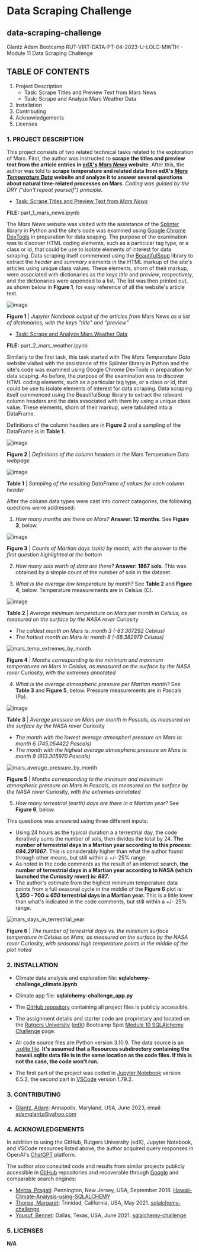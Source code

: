 # Data Scraping Challenge

## data-scraping-challenge
Glantz Adam Bootcamp RUT-VIRT-DATA-PT-04-2023-U-LOLC-MWTH - Module 11 Data Scraping Challenge

## TABLE OF CONTENTS

1. Project Description
   - Task: Scrape Titles and Preview Text from Mars News
   - Task: Scrape and Analyze Mars Weather Data
2. Installation
3. Contributing
4. Acknowledgements
5. Licenses

### 1. PROJECT DESCRIPTION

This project consists of two related technical tasks related to the exploration of Mars. First, the author was instructed to **scrape the titles and preview text from the article entries in [edX's](https://www.edx.org/) _[Mars News](https://static.bc-edx.com/data/web/mars_news/index.html)_ website**. After this, the author was told to **scrape temperature and related data from edX's [_Mars Temperature Data_](https://static.bc-edx.com/data/web/mars_facts/temperature.html) website and analyze it to answer several questions about natural time-related processes on Mars**. *Coding was guided by the DRY ("don't repeat yourself") principle.*

- [Task: Scrape Titles and Preview Text from *Mars News*](https://courses.bootcampspot.com/courses/3337/assignments/54002?module_item_id=961399)

**FILE:** part_1_mars_news.ipynb

The *Mars News* website was visited with the assistance of the [Splinter](https://splinter.readthedocs.io/en/latest/) library in Python and the site's code was examined using [Google Chrome DevTools](https://developer.chrome.com/docs/devtools/) in preparation for data scaping. The purpose of the examination was to discover HTML coding elements, such as a particular tag type, or a class or id, that could be use to isolate elements of interest for data scraping. Data scraping itself commenced using the [BeautifulSoup](https://realpython.com/beautiful-soup-web-scraper-python/) library to extract the *header* and *summary* elements in the HTML markup of the site's articles using unique class values. These elements, shorn of their markup, were associated with dictionaries as the keys *title* and *preview*, respectively, and the dictionaries were appended to a list. The list was then printed out, as shown below in **Figure 1**, for easy reference of all the website's article text.

![image](https://github.com/aglantzrbc/data-scraping-challenge/assets/127694342/51171e03-0b84-4e12-b117-09f776fee8f6)

**Figure 1** | *Jupyter Notebook output of the articles from* Mars News *as a list of dictionaries, with the keys "title" and "preview"*

- [Task: Scrape and Analyze Mars Weather Data](https://courses.bootcampspot.com/courses/3337/assignments/54002?module_item_id=961399)

**FILE:** part_2_mars_weather.ipynb

Similarly to the first task, this task started with The *Mars Temperature Data* website visited with the assistance of the Splinter library in Python and the site's code was examined using Google Chrome DevTools in preparation for data scaping. As before, the purpose of the examination was to discover HTML coding elements, such as a particular tag type, or a class or id, that could be use to isolate elements of interest for data scraping. Data scraping itself commenced using the BeautifulSoup library to extract the relevant column headers and the data associated with them by using a unique class value. These elements, shorn of their markup, were tabulated into a DataFrame.

Definitions of the column headers are in **Figure 2** and a sampling of the DataFrame is in **Table 1**.

![image](https://github.com/aglantzrbc/data-scraping-challenge/assets/127694342/a99a47ec-2f5a-4d12-9457-6ed836e0c049)

**Figure 2** | *Definitions of the column headers in the* Mars Temperature Data *webpage*

![image](https://github.com/aglantzrbc/data-scraping-challenge/assets/127694342/5048eaac-cfd1-446a-aebe-6886f6ab6bc8)

**Table 1** | *Sampling of the resulting DataFrame of values for each column header*

After the column data types were cast into correct categories, the following questions werre addressed:

1. *How many months are there on Mars?* **Answer: 12 months**. See **Figure 3**, below.

![image](https://github.com/aglantzrbc/data-scraping-challenge/assets/127694342/ed7ff136-b210-4a9e-8c4e-0109a3d50f0d)

**Figure 3** | *Counts of Martian days (sols) by month, with the answer to the first question highlighted at the bottom*

2. *How many sols worth of data are there?* **Answer: 1867 sols**. This was obtained by a simple count of the number of sols in the dataset.
   
3. *What is the average low temperature by month?* See **Table 2** and **Figure 4**, below. Temperature measurements are in Celsius (C).

![image](https://github.com/aglantzrbc/data-scraping-challenge/assets/127694342/c990b4d3-9295-486e-b30f-ada6772aed88)

**Table 2** | *Average minimum temperature on Mars per month in Celsius, as measured on the surface by the NASA rover* Curiosity

- *The coldest month on Mars is: month 3 (-83.307292 Celsius)*
- *The hottest month on Mars is: month 8 (-68.382979 Celsius)*

![mars_temp_extremes_by_month](https://github.com/aglantzrbc/data-scraping-challenge/assets/127694342/3bf8f117-9d22-4cd7-a0f2-ca6351c2ea26)

**Figure 4** | *Months corresponding to the minimum and maximum temperatures on Mars in Celsius, as measured on the surface by the NASA rover* Curiosity, *with the extremes annotated*

4. *What is the average atmospheric pressure per Martian month?* See **Table 3** and **Figure 5**, below. Pressure measurements are in Pascals (Pa).

![image](https://github.com/aglantzrbc/data-scraping-challenge/assets/127694342/12808553-d308-4606-9187-0c0c79b50053)

**Table 3** | *Average pressure on Mars per month in Pascals, as measured on the surface by the NASA rover* Curiosity

- *The month with the lowest average atmospheri pressure on Mars is: month 6 (745.054422 Pascals)*
- *The month with the highest average atmospheric pressure on Mars is: month 9 (913.305970 Pascals)*

![mars_average_pressure_by_month](https://github.com/aglantzrbc/data-scraping-challenge/assets/127694342/4bfd6f1e-3f25-4bc9-8671-eb75a1878f47)

**Figure 5** | *Months corresponding to the minimum and maximum atmospheric pressure on Mars in Pascals, as measured on the surface by the NASA rover* Curiosity, *with the extremes annotated*

5. *How many terrestrial (earth) days are there in a Martian year?* See **Figure 6**, below.

This questions was answered using three different inputs:

- Using 24 hours as the typical duration a a terrestrial day, the code iteratively sums the number of sols, then divides the total by 24. **The number of terrestrial days in a Martian year according to this process: _694.291667_.** This is considerably higher than what the author found through other means, but still within a +/- 25% range.
- As noted in the code comments as the result of an internet search, **the number of terrestrial days in a Martian year according to NASA (which launched the *Curiosity* rover) is: _687_.**
- The author's estimate from the highest minimum temperature data points from a full seasonal cycle in the middle of the **Figure 6** plot is: **1,350 - 700 = _650_ terrestrial days in a Martian year.** This is a little lower than what's indicated in the code comments, but still within a +/- 25% range.

![mars_days_in_terrestrial_year](https://github.com/aglantzrbc/data-scraping-challenge/assets/127694342/c28c146d-3955-4aac-9be9-2fe9ff621095)

**Figure 6** | *The number of terrestrial days vs. the minimum surface temperature in Celsius on Mars, as measured on the surface by the NASA rover* Curiosity, *with seasonal high temperature points in the middle of the plot noted*

### 2. INSTALLATION

- Climate data analysis and exploration file: **sqlalchemy-challenge_climate.ipynb**
- Climate app file: **sqlalchemy-challenge_app.py**

- The [GitHub repository](https://github.com/aglantzrbc/sqlalchemy-challenge) containing all project files is publicly accessible.
- The assignment details and starter code are proprietary and located on the [Rutgers University](https://www.rutgers.edu/) ([edX](https://www.edx.org/)) Bootcamp Spot [Module 10 SQLAlchemy Challenge](https://courses.bootcampspot.com/courses/3337/assignments/54000?module_item_id=961336) page.
- All code source files are Python version 3.10.9. The data source is an [.sqlite file](https://www.sqlite.org/index.html). **It's assumed that a Resources subdirectory containing the hawaii.sqlite data file is in the same location as the code files. If this is not the case, the code won't run.**
- The first part of the project was coded in [Jupyter Notebook](https://jupyter-notebook.readthedocs.io/en/stable/) version 6.5.2, the second part in [VSCode](https://code.visualstudio.com/) version 1.79.2.

### 3. CONTRIBUTING

- [Glantz, Adam](https://www.linkedin.com/in/adam-glantz/): Annapolis, Maryland, USA, June 2023, email: adamglantz@yahoo.com

### 4. ACKNOWLEDGEMENTS

In addition to using the GitHub, Rutgers University (edX), Jupyter Notebook, and VSCode resources listed above, the author acquired query responses in OpenAI's [ChatGPT](https://chat.openai.com/) platform.

The author also consulted code and results from similar projects publicly accessible in [GitHub](https://github.com/) repositories and recoverable through [Google](https://www.google.com/) and comparable search engines:

- [Mehta, Pragati](https://www.linkedin.com/in/pragati-mehta-%E2%99%95-3b10823/): Pennington, New Jersey, USA, September 2018. [Hawaii-Climate-Analysis-using-SQLALCHEMY](https://github.com/PragatisGitHub/Hawaii-Climate-Analysis-using-SQLALCHEMY)
- [Thorpe, Margaret](https://www.linkedin.com/in/margaret-thorpe-datapm/): Trinidad, California, USA, May 2021. [sqlalchemy-challenge](https://github.com/MThorpester/sqlalchemy-challenge)
- [Yousuf, Bennet](https://www.linkedin.com/in/bennetyousuf/): Dallas, Texas, USA, June 2021. [sqlalchemy-challenge](https://github.com/bennetyousuf/sqlalchemy-challenge)

### 5. LICENSES

**N/A**


